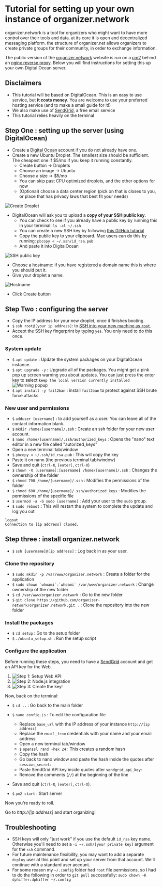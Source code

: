 # Tutorial for setting up your own instance of organizer.network

organizer.network is a tool for organizers who might want to have more control over their tools and data. at its core it is open and decentralized messaging platform. the structure of organizer.net allows organizers to create private groups for their community, in order to exchange information.

The public version of the [organizer.network](https://organizer.network/) website is run on a [pm2](http://pm2.keymetrics.io/) behind an [nginx reverse proxy](https://docs.nginx.com/nginx/admin-guide/web-server/reverse-proxy/). Below you will find instructions for setting this up your own Digital Ocean server.

## Disclaimers
* This tutorial will be based on DigitalOcean. This is an easy to use service, but **it costs money**. You are welcome to use your preferred hosting service (and to make a small guide for it!)
* We also make use of [SendGrid](https://sendgrid.com), a free email service
* This tutorial relies heavily on the terminal

## Step One : setting up the server (using DigitalOcean)
* Create a [Digital Ocean](https://www.digitalocean.com/) account if you do not already have one.
* Create a new Ubuntu Droplet. The smallest size should be sufficient. The cheapest one if $5/mo if you keep it running constantly.
  * Create button -> Droplets
  * Choose an image -> Ubuntu
  * Choose a size -> $5/mo
  * You can skip past CPU optimized droplets, and the other options for now
  * (Optional) choose a data center region (pick on that is closes to you, or place that has privacy laws that best fit your needs)

![Create Droplet](img/1.png)

* DigitalOcean will ask you to upload a **copy of your SSH public key**.
  * You can check to see if you already have a public key by running this in your terminal: `ls -al ~/.ssh`
  * You can create a new SSH key by following [this GitHub tutorial](https://help.github.com/articles/generating-a-new-ssh-key-and-adding-it-to-the-ssh-agent)
  * Copy the public key to your clipboard. Mac users can do this by running: `pbcopy < ~/.ssh/id_rsa.pub` 
  * And paste it into DigitalOcean



![SSH public key](img/2.png)
* Choose a hostname: if you have registered a domain name this is where you should put it.
* Give your droplet a name.

![Hostname](img/3.png)

* Click Create button

## Step Two : configuring the server

* Copy the IP address for your new droplet, once it finishes booting.
* `$` `ssh root@[your ip address]`: to [SSH into your new machine as `root`](https://www.quora.com/What-does-it-mean-to-SSH-into-something).
* Accept the SSH key fingerprint by typing `yes`. You only need to do this once.

### System update
* `$` `apt update` : Update the system packages on your DigitalOcean instance. 
* `$` `apt upgrade -y` : Upgrade all of the packages. You might get a pink pop up screen warning you about updates. You can just press the enter key to select `keep the local version currently installed`
![Warning popup](img/pink.png)
* `$` `apt install -y fail2ban` : install `fail2ban` to protect against SSH brute force attacks.

### New user and permissions
* `$` `adduser [username]` : to add yourself as a user. You can leave all of the contact information blank.
* `$` `mkdir /home/[username]/.ssh` : Create an ssh folder for your new user account.
* `$` `nano /home/[username]/.ssh/authorized_keys` : Opens the "nano" text editor in a new file called "autorized_keys"
* Open a new terminal tab/window
* `$` `pbcopy < ~/.ssh/id_rsa.pub` : This will copy the key
* Paste it on nano (the previous terminal tab/window)
* Save and quit (`ctrl-O`, `[enter]`, `ctrl-X`)
* `$` `chown -R [username]:[username] /home/[username]/.ssh` : Changes the ownership of the folder
* `$` `chmod 700 /home/[username]/.ssh` : Modifies the permissions of the folder
* `$` `chmod 600 /home/[username]/.ssh/authorized_keys` : Modifies the permissions of the specific file
* `$` `usermod -a -G sudo [username]` : Add your user to the `sudo` group.
* `$` `sudo reboot` : This will restart the system to complete the update and log you out

```
logout
Connection to [ip address] closed.
```


## Step three : install organizer.network
* `$` `ssh [username]@[ip address]` : Log back in as your user.

### Clone the repository
* `$` `sudo mkdir -p /var/www/organizer.network` : Create a folder for the application
* `$` ``sudo chown `whoami`:`whoami` /var/www/organizer.network`` : Change ownership of the new folder
* `$` `cd /var/www/organizer.network` : Go to the new folder
* `$` `git clone https://github.com/organizer-network/organizer.network.git .` : Clone the repository into the new folder

### Install the packages
* `$` `cd setup` : Go to the setup folder
* `$` `./ubuntu_setup.sh` : Run the setup script

### Configure the application

Before running these steps, you need to have a [SendGrid](https://sendgrid.com/) account and get an API key for the Web.
1. ![Step 1: Setup Web API](img/sendgrid1.png)
2. ![Step 2: Node.js integration](img/sendgrid2.png)
3. ![Step 3: Create the key!](img/sendgrid3.png)

Now, back on the terminal:
* `$` `cd ..` : Go back to the main folder
* `$` `nano config.js` : To edit the configuration file
  * Replace `base_url` with the IP address of your instance `http://[ip address]`
  * Replace the `email_from` credentials with your name and your email address
  * Open a new terminal tab/window
  * `$` `openssl rand -hex 24` : This creates a random hash
  * Copy the hash
  * Go back to nano window and paste the hash inside the quotes after `session_secret:`
  * Paste SendGrid API key inside quotes after `sendgrid_api_key:`
  * Remove the comments (`//`) at the beginning of the line
* Save and quit (`ctrl-O`, `[enter]`, `ctrl-X`).

* `$` `pm2 start` : Start server


Now you're ready to roll. 

Go to _http://[ip address]_ and start organizing!


## Troubleshooting
* SSH keys will only "just work" if you use the default `id_rsa` key name. Otherwise you'll need to set a `-i ~/.ssh/[your private key]` argument for the `ssh` command.
* For future maintenance flexibility, you may want to add a separate `deploy` user at this point and set up your server from that account. We'll continue with a standard user account.
* For some reason my `~/.config` folder had `root` file permissions, so I had to do the following in order to `git pull` successfully: `sudo chown -R dphiffer:dphiffer ~/.config`
